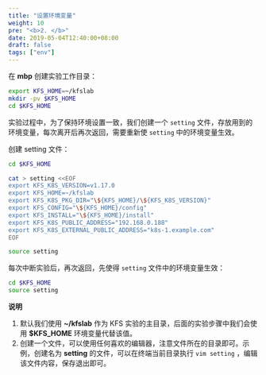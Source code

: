 ```yaml
---
title: "设置环境变量"
weight: 10
pre: "<b>2. </b>"
date: 2019-05-04T12:40:00+08:00
draft: false
tags: ["env"]
---
```


在 **mbp** 创建实验工作目录：

```sh
export KFS_HOME=~/kfslab
mkdir -pv $KFS_HOME
cd $KFS_HOME
```

实验过程中，为了保持环境设置一致，我们创建一个 `setting` 文件，存放用到的环境变量，每次离开后再次返回，需要重新使 `setting` 中的环境变量生效。

创建 setting 文件：

```sh
cd $KFS_HOME

cat > setting <<EOF
export KFS_K8S_VERSION=v1.17.0
export KFS_HOME=~/kfslab
export KFS_K8S_PKG_DIR="\${KFS_HOME}/\${KFS_K8S_VERSION}"
export KFS_CONFIG="\${KFS_HOME}/config"
export KFS_INSTALL="\${KFS_HOME}/install"
export KFS_K8S_PUBLIC_ADDRESS="192.168.0.188"
export KFS_K8S_EXTERNAL_PUBLIC_ADDRESS="k8s-1.example.com"
EOF

source setting
```

每次中断实验后，再次返回，先使得 `setting` 文件中的环境变量生效：

```sh
cd $KFS_HOME
source setting
```

**说明**

1. 默认我们使用 **~/kfslab** 作为 KFS 实验的主目录，后面的实验步骤中我们会使用 **$KFS_HOME** 环境变量代替该值。
2. 创建一个文件，可以使用任何喜欢的编辑器，注意文件所在的目录即可。示例，创建名为 **setting** 的文件，可以在终端当前目录执行 `vim setting` ，编辑该文件内容，保存退出即可。
